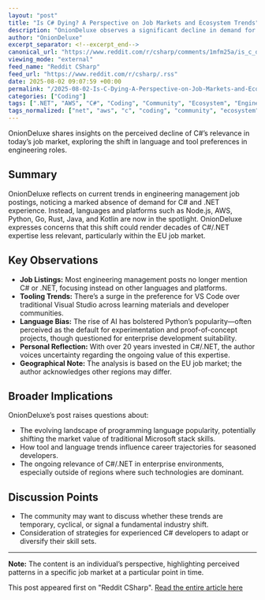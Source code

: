 ```yaml
---
layout: "post"
title: "Is C# Dying? A Perspective on Job Markets and Ecosystem Trends"
description: "OnionDeluxe observes a significant decline in demand for C# and .NET skills within job ads and online communities, questioning the future relevance of Microsoft's ecosystem as other technologies and tools dominate current trends, especially in the EU job market."
author: "OnionDeluxe"
excerpt_separator: <!--excerpt_end-->
canonical_url: "https://www.reddit.com/r/csharp/comments/1mfm25a/is_c_dying/"
viewing_mode: "external"
feed_name: "Reddit CSharp"
feed_url: "https://www.reddit.com/r/csharp/.rss"
date: 2025-08-02 09:07:59 +00:00
permalink: "/2025-08-02-Is-C-Dying-A-Perspective-on-Job-Markets-and-Ecosystem-Trends.html"
categories: ["Coding"]
tags: [".NET", "AWS", "C#", "Coding", "Community", "Ecosystem", "Engineering Management", "Go", "Java", "Job Market", "Kotlin", "Node.js", "Programming Languages", "Python", "Rust", "Technology Trends", "Visual Studio", "Visual Studio Code"]
tags_normalized: ["net", "aws", "c", "coding", "community", "ecosystem", "engineering management", "go", "java", "job market", "kotlin", "node dot js", "programming languages", "python", "rust", "technology trends", "visual studio", "visual studio code"]
---
```


OnionDeluxe shares insights on the perceived decline of C#’s relevance in today’s job market, exploring the shift in language and tool preferences in engineering roles.<!--excerpt_end-->

## Summary

OnionDeluxe reflects on current trends in engineering management job postings, noticing a marked absence of demand for C# and .NET experience. Instead, languages and platforms such as Node.js, AWS, Python, Go, Rust, Java, and Kotlin are now in the spotlight. OnionDeluxe expresses concerns that this shift could render decades of C#/.NET expertise less relevant, particularly within the EU job market.

## Key Observations

- **Job Listings:** Most engineering management posts no longer mention C# or .NET, focusing instead on other languages and platforms.
- **Tooling Trends:** There’s a surge in the preference for VS Code over traditional Visual Studio across learning materials and developer communities.
- **Language Bias:** The rise of AI has bolstered Python’s popularity—often perceived as the default for experimentation and proof-of-concept projects, though questioned for enterprise development suitability.
- **Personal Reflection:** With over 20 years invested in C#/.NET, the author voices uncertainty regarding the ongoing value of this expertise.
- **Geographical Note:** The analysis is based on the EU job market; the author acknowledges other regions may differ.

## Broader Implications

OnionDeluxe’s post raises questions about:

- The evolving landscape of programming language popularity, potentially shifting the market value of traditional Microsoft stack skills.
- How tool and language trends influence career trajectories for seasoned developers.
- The ongoing relevance of C#/.NET in enterprise environments, especially outside of regions where such technologies are dominant.

## Discussion Points

- The community may want to discuss whether these trends are temporary, cyclical, or signal a fundamental industry shift.
- Consideration of strategies for experienced C# developers to adapt or diversify their skill sets.

---

**Note:** The content is an individual’s perspective, highlighting perceived patterns in a specific job market at a particular point in time.

This post appeared first on "Reddit CSharp". [Read the entire article here](https://www.reddit.com/r/csharp/comments/1mfm25a/is_c_dying/)
